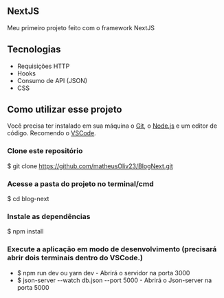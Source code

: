 ## NextJS

Meu primeiro projeto feito com o framework NextJS

## Tecnologias

- Requisições HTTP
- Hooks
- Consumo de API (JSON)
- CSS

## Como utilizar esse projeto

Você precisa ter instalado em sua máquina o [Git](https://git-scm.com), o [Node.js](https://nodejs.org/en/) e um editor de código. Recomendo o [VSCode](https://code.visualstudio.com/).

### Clone este repositório

$ git clone <https://github.com/matheusOliv23/BlogNext.git>

### Acesse a pasta do projeto no terminal/cmd

$ cd blog-next

### Instale as dependências

$ npm install

### Execute a aplicação em modo de desenvolvimento (precisará abrir dois terminais dentro do VSCode.)

- $ npm run dev ou yarn dev - Abrirá o servidor na porta 3000
- $ json-server --watch db.json --port 5000 - Abrirá o Json-server na porta 5000
